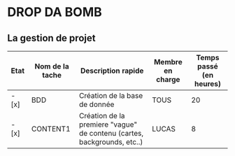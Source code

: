 # DROP DA BOMB
## La gestion de projet

Etat | Nom de la tache | Description rapide | Membre en charge | Temps passé (en heures)
---- | --------------- | -------------------| ---------------- | -----------------------
- [x] | BDD | Création de la base de donnée | TOUS | 20
- [x] | CONTENT1 | Création de la premiere "vague" de contenu (cartes, backgrounds, etc..) | LUCAS | 8
